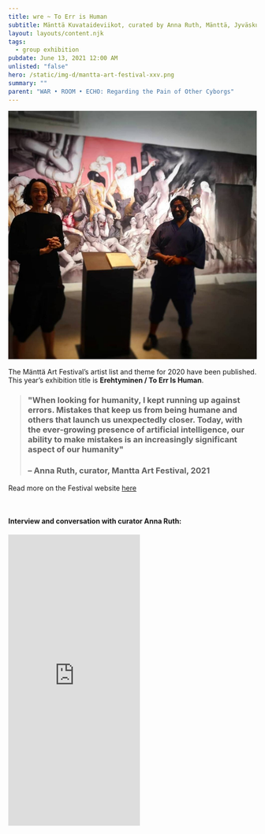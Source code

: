 ```yaml
---
title: wre ~ To Err is Human
subtitle: Mänttä Kuvataideviikot, curated by Anna Ruth, Mänttä, Jyväskulä, FI
layout: layouts/content.njk
tags:
  - group exhibition
pubdate: June 13, 2021 12:00 AM
unlisted: "false"
hero: /static/img-d/mantta-art-festival-xxv.png
summary: ""
parent: "WAR • ROOM • ECHO: Regarding the Pain of Other Cyborgs"
---
```

![](/static/img-d/ali-akbar-mehta-and-anna-ruth-mantta-2021.jpg)

The Mänttä Art Festival’s artist list and theme for 2020 have been published. This year’s exhibition title is **Erehtyminen / To Err Is Human**.

> ### "When looking for humanity, I kept running up against errors. Mistakes that keep us from being humane and others that launch us unexpectedly closer. Today, with the ever-growing presence of artificial intelligence, our ability to make mistakes is an increasingly significant aspect of our humanity"
>
> ### –  Anna Ruth, curator, Mantta Art Festival, 2021

Read more on the Festival website [here](https://www.mantankuvataideviikot.fi/en/index.htm)

<br/>

#### Interview and conversation with curator Anna Ruth:

<iframe src="https://www.facebook.com/plugins/video.php?height=476&href=https%3A%2F%2Fwww.facebook.com%2Fkuvataideviikot%2Fvideos%2F247941250125322%2F&show_text=true&width=267&t=0" width="267" height="591" style="border:none;overflow:hidden" scrolling="no" frameborder="0" allowfullscreen="true" allow="autoplay; clipboard-write; encrypted-media; picture-in-picture; web-share" allowFullScreen="true"></iframe>